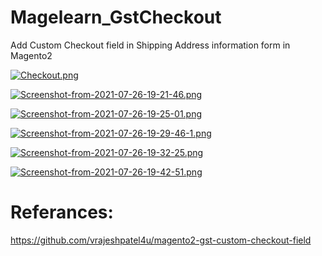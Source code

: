 # Magelearn_GstCheckout
Add Custom Checkout field in Shipping Address information form in Magento2

[![Checkout.png](https://i.postimg.cc/Qt63fkR2/Checkout.png)](https://postimg.cc/Hc7Rx5Wz)

[![Screenshot-from-2021-07-26-19-21-46.png](https://i.postimg.cc/DywgVQRC/Screenshot-from-2021-07-26-19-21-46.png)](https://postimg.cc/HjF5XMY5)

[![Screenshot-from-2021-07-26-19-25-01.png](https://i.postimg.cc/g2J64mnj/Screenshot-from-2021-07-26-19-25-01.png)](https://postimg.cc/Tpzw38jv)

[![Screenshot-from-2021-07-26-19-29-46-1.png](https://i.postimg.cc/sXW1B21Q/Screenshot-from-2021-07-26-19-29-46-1.png)](https://postimg.cc/YGptZM6M)

[![Screenshot-from-2021-07-26-19-32-25.png](https://i.postimg.cc/Yq79Dkyk/Screenshot-from-2021-07-26-19-32-25.png)](https://postimg.cc/6THtysX1)

[![Screenshot-from-2021-07-26-19-42-51.png](https://i.postimg.cc/L539fCfL/Screenshot-from-2021-07-26-19-42-51.png)](https://postimg.cc/8fsggbZz)

# Referances:
https://github.com/vrajeshpatel4u/magento2-gst-custom-checkout-field
